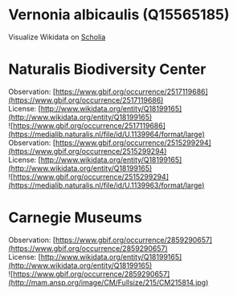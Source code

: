 
Vernonia albicaulis (Q15565185)
===============================
  
Visualize Wikidata on [Scholia](https://scholia.toolforge.org/taxon/Q15565185)
# Naturalis Biodiversity Center
  
Observation: [https://www.gbif.org/occurrence/2517119686](https://www.gbif.org/occurrence/2517119686)  
License: [http://www.wikidata.org/entity/Q18199165](http://www.wikidata.org/entity/Q18199165)  
![https://www.gbif.org/occurrence/2517119686](https://medialib.naturalis.nl/file/id/U.1139964/format/large)  
Observation: [https://www.gbif.org/occurrence/2515299294](https://www.gbif.org/occurrence/2515299294)  
License: [http://www.wikidata.org/entity/Q18199165](http://www.wikidata.org/entity/Q18199165)  
![https://www.gbif.org/occurrence/2515299294](https://medialib.naturalis.nl/file/id/U.1139963/format/large)
# Carnegie Museums
  
Observation: [https://www.gbif.org/occurrence/2859290657](https://www.gbif.org/occurrence/2859290657)  
License: [http://www.wikidata.org/entity/Q18199165](http://www.wikidata.org/entity/Q18199165)  
![https://www.gbif.org/occurrence/2859290657](http://mam.ansp.org/image/CM/Fullsize/215/CM215814.jpg)